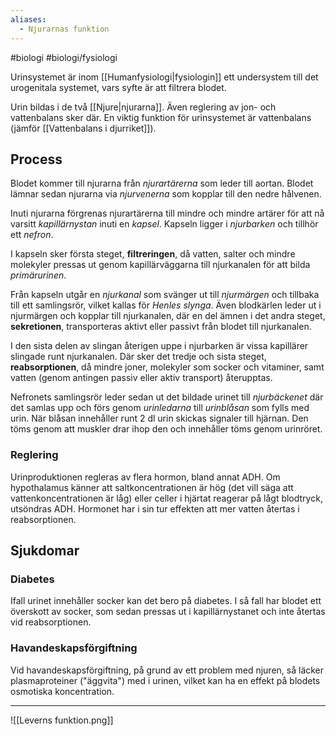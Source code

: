 ```yaml
---
aliases:
  - Njurarnas funktion
---
```


#biologi #biologi/fysiologi 

Urinsystemet är inom [[Humanfysiologi|fysiologin]] ett undersystem till det urogenitala systemet, vars syfte är att filtrera blodet.

Urin bildas i de två [[Njure|njurarna]]. Även reglering av jon- och vattenbalans sker där. En viktig funktion för urinsystemet är vattenbalans (jämför [[Vattenbalans i djurriket]]).
## Process
Blodet kommer till njurarna från *njurartärerna* som leder till aortan. Blodet lämnar sedan njurarna via *njurvenerna* som kopplar till den nedre hålvenen.

Inuti njurarna förgrenas njurartärerna till mindre och mindre artärer för att nå varsitt *kapillärnystan* inuti en *kapsel*. Kapseln ligger i *njurbarken* och tillhör ett *nefron*.

I kapseln sker första steget, **filtreringen**, då vatten, salter och mindre molekyler pressas ut genom kapillärväggarna till njurkanalen för att bilda *primärurinen*.

Från kapseln utgår en *njurkanal* som svänger ut till *njurmärgen* och tillbaka till ett samlingsrör, vilket kallas för *Henles slynga*. Även blodkärlen leder ut i njurmärgen och kopplar till njurkanalen, där en del ämnen i det andra steget, **sekretionen**, transporteras aktivt eller passivt från blodet till njurkanalen.

I den sista delen av slingan återigen uppe i njurbarken är vissa kapillärer slingade runt njurkanalen. Där sker det tredje och sista steget, **reabsorptionen**, då mindre joner, molekyler som socker och vitaminer, samt vatten (genom antingen passiv eller aktiv transport) återupptas.

Nefronets samlingsrör leder sedan ut det bildade urinet till *njurbäckenet* där det samlas upp och förs genom *urinledarna* till *urinblåsan* som fylls med urin. När blåsan innehåller runt 2 dl urin skickas signaler till hjärnan. Den töms genom att muskler drar ihop den och innehåller töms genom urinröret.
### Reglering
Urinproduktionen regleras av flera hormon, bland annat ADH. Om hypothalamus känner att saltkoncentrationen är hög (det vill säga att vattenkoncentrationen är låg) eller celler i hjärtat reagerar på lågt blodtryck, utsöndras ADH. Hormonet har i sin tur effekten att mer vatten återtas i reabsorptionen.
## Sjukdomar
### Diabetes
Ifall urinet innehåller socker kan det bero på diabetes. I så fall har blodet ett överskott av socker, som sedan pressas ut i kapillärnystanet och inte återtas vid reabsorptionen.
### Havandeskapsförgiftning
Vid havandeskapsförgiftning, på grund av ett problem med njuren, så läcker plasmaproteiner ("äggvita") med i urinen, vilket kan ha en effekt på blodets osmotiska koncentration.

---

![[Leverns funktion.png]]